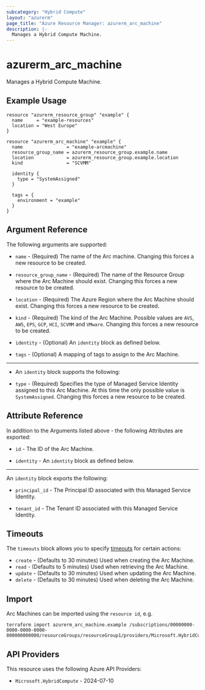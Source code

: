 ```yaml
---
subcategory: "Hybrid Compute"
layout: "azurerm"
page_title: "Azure Resource Manager: azurerm_arc_machine"
description: |-
  Manages a Hybrid Compute Machine.
---
```


# azurerm_arc_machine

Manages a Hybrid Compute Machine.

## Example Usage

```hcl
resource "azurerm_resource_group" "example" {
  name     = "example-resources"
  location = "West Europe"
}

resource "azurerm_arc_machine" "example" {
  name                = "example-arcmachine"
  resource_group_name = azurerm_resource_group.example.name
  location            = azurerm_resource_group.example.location
  kind                = "SCVMM"

  identity {
    type = "SystemAssigned"
  }

  tags = {
    environment = "example"
  }
}
```

## Argument Reference

The following arguments are supported:

* `name` - (Required) The name of the Arc machine. Changing this forces a new resource to be created.

* `resource_group_name` - (Required) The name of the Resource Group where the Arc Machine should exist. Changing this forces a new resource to be created.

* `location` - (Required) The Azure Region where the Arc Machine should exist. Changing this forces a new resource to be created.

* `kind` - (Required) The kind of the Arc Machine. Possible values are `AVS`, `AWS`, `EPS`, `GCP`, `HCI`, `SCVMM` and `VMware`. Changing this forces a new resource to be created.

* `identity` - (Optional) An `identity` block as defined below.

* `tags` - (Optional) A mapping of tags to assign to the Arc Machine.

---

* An `identity` block supports the following:

* `type` - (Required) Specifies the type of Managed Service Identity assigned to this Arc Machine. At this time the only possible value is `SystemAssigned`. Changing this forces a new resource to be created.

## Attribute Reference

In addition to the Arguments listed above - the following Attributes are exported:

* `id` - The ID of the Arc Machine.

* `identity` - An `identity` block as defined below.

---

An `identity` block exports the following:

* `principal_id` - The Principal ID associated with this Managed Service Identity.

* `tenant_id` - The Tenant ID associated with this Managed Service Identity.

## Timeouts

The `timeouts` block allows you to specify [timeouts](https://developer.hashicorp.com/terraform/language/resources/configure#define-operation-timeouts) for certain actions:

* `create` - (Defaults to 30 minutes) Used when creating the Arc Machine.
* `read` - (Defaults to 5 minutes) Used when retrieving the Arc Machine.
* `update` - (Defaults to 30 minutes) Used when updating the Arc Machine.
* `delete` - (Defaults to 30 minutes) Used when deleting the Arc Machine.

## Import

Arc Machines can be imported using the `resource id`, e.g.

```shell
terraform import azurerm_arc_machine.example /subscriptions/00000000-0000-0000-0000-000000000000/resourceGroups/resourceGroup1/providers/Microsoft.HybridCompute/machines/machine1
```

## API Providers
<!-- This section is generated, changes will be overwritten -->
This resource uses the following Azure API Providers:

* `Microsoft.HybridCompute` - 2024-07-10

